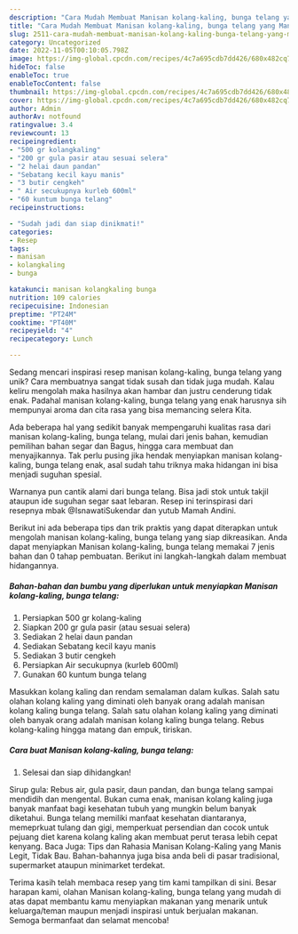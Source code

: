 ```yaml
---
description: "Cara Mudah Membuat Manisan kolang-kaling, bunga telang yang Mantap"
title: "Cara Mudah Membuat Manisan kolang-kaling, bunga telang yang Mantap"
slug: 2511-cara-mudah-membuat-manisan-kolang-kaling-bunga-telang-yang-mantap
category: Uncategorized
date: 2022-11-05T00:10:05.798Z
image: https://img-global.cpcdn.com/recipes/4c7a695cdb7dd426/680x482cq70/manisan-kolang-kaling-bunga-telang-foto-resep-utama.jpg
hideToc: false
enableToc: true
enableTocContent: false
thumbnail: https://img-global.cpcdn.com/recipes/4c7a695cdb7dd426/680x482cq70/manisan-kolang-kaling-bunga-telang-foto-resep-utama.jpg
cover: https://img-global.cpcdn.com/recipes/4c7a695cdb7dd426/680x482cq70/manisan-kolang-kaling-bunga-telang-foto-resep-utama.jpg
author: Admin
authorAv: notfound
ratingvalue: 3.4
reviewcount: 13
recipeingredient:
- "500 gr kolangkaling"
- "200 gr gula pasir atau sesuai selera"
- "2 helai daun pandan"
- "Sebatang kecil kayu manis"
- "3 butir cengkeh"
- " Air secukupnya kurleb 600ml"
- "60 kuntum bunga telang"
recipeinstructions:

- "Sudah jadi dan siap dinikmati!"
categories:
- Resep
tags:
- manisan
- kolangkaling
- bunga

katakunci: manisan kolangkaling bunga 
nutrition: 109 calories
recipecuisine: Indonesian
preptime: "PT24M"
cooktime: "PT40M"
recipeyield: "4"
recipecategory: Lunch

---
```





Sedang mencari inspirasi resep manisan kolang-kaling, bunga telang yang unik? Cara membuatnya sangat tidak susah dan tidak juga mudah. Kalau keliru mengolah maka hasilnya akan hambar dan justru cenderung tidak enak. Padahal manisan kolang-kaling, bunga telang yang enak harusnya sih mempunyai aroma dan cita rasa yang bisa memancing selera Kita.





Ada beberapa hal yang sedikit banyak mempengaruhi kualitas rasa dari manisan kolang-kaling, bunga telang, mulai dari jenis bahan, kemudian pemilihan bahan segar dan Bagus, hingga cara membuat dan menyajikannya. Tak perlu pusing jika hendak menyiapkan manisan kolang-kaling, bunga telang enak,      asal sudah tahu triknya maka hidangan ini bisa menjadi suguhan spesial.














Warnanya pun cantik alami dari bunga telang. Bisa jadi stok untuk takjil ataupun ide suguhan segar saat lebaran. Resep ini terinspirasi dari resepnya mbak @IsnawatiSukendar dan yutub Mamah Andini.






Berikut ini ada beberapa tips dan trik praktis yang dapat diterapkan untuk mengolah manisan kolang-kaling, bunga telang yang siap dikreasikan. Anda dapat menyiapkan Manisan kolang-kaling, bunga telang memakai 7 jenis bahan dan 0 tahap pembuatan. Berikut ini langkah-langkah dalam membuat hidangannya.

<!--inarticleads1-->

##### Bahan-bahan dan bumbu yang diperlukan untuk menyiapkan Manisan kolang-kaling, bunga telang:

1. Persiapkan 500 gr kolang-kaling
1. Siapkan 200 gr gula pasir (atau sesuai selera)
1. Sediakan 2 helai daun pandan
1. Sediakan Sebatang kecil kayu manis
1. Sediakan 3 butir cengkeh
1. Persiapkan  Air secukupnya (kurleb 600ml)
1. Gunakan 60 kuntum bunga telang


Masukkan kolang kaling dan rendam semalaman dalam kulkas. Salah satu olahan kolang kaling yang diminati oleh banyak orang adalah manisan kolang kaling bunga telang. Salah satu olahan kolang kaling yang diminati oleh banyak orang adalah manisan kolang kaling bunga telang. Rebus kolang-kaling hingga matang dan empuk, tiriskan. 

<!--inarticleads2-->

##### Cara buat Manisan kolang-kaling, bunga telang:


1. Selesai dan siap dihidangkan!

Sirup gula: Rebus air, gula pasir, daun pandan, dan bunga telang sampai mendidih dan mengental. Bukan cuma enak, manisan kolang kaling juga banyak manfaat bagi kesehatan tubuh yang mungkin belum banyak diketahui. Bunga telang memiliki manfaat kesehatan diantaranya, memeprkuat tulang dan gigi, memperkuat persendian dan cocok untuk pejuang diet karena kolang kaling akan membuat perut terasa lebih cepat kenyang. Baca Juga: Tips dan Rahasia Manisan Kolang-Kaling yang Manis Legit, Tidak Bau. Bahan-bahannya juga bisa anda beli di pasar tradisional, supermarket ataupun minimarket terdekat. 

Terima kasih telah membaca resep yang tim kami tampilkan di sini. Besar harapan kami, olahan Manisan kolang-kaling, bunga telang yang mudah di atas dapat membantu kamu menyiapkan makanan yang menarik untuk keluarga/teman maupun menjadi inspirasi untuk berjualan makanan. Semoga bermanfaat dan selamat mencoba!
